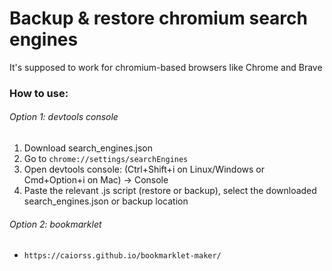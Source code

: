 # Backup & restore chromium search engines

It's supposed to work for chromium-based browsers like Chrome and Brave

### How to use:

###### Option 1: devtools console
1. Download search_engines.json
2. Go to `chrome://settings/searchEngines`
3. Open devtools console: (Ctrl+Shift+i on Linux/Windows or Cmd+Option+i on Mac) -> Console
4. Paste the relevant .js script (restore or backup), select the downloaded search_engines.json or backup location

###### Option 2: bookmarklet
- `https://caiorss.github.io/bookmarklet-maker/`
